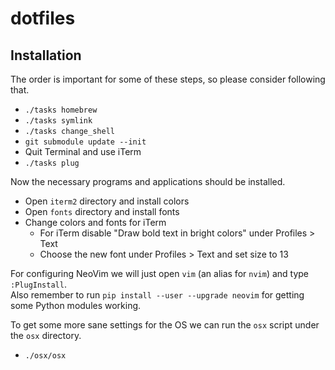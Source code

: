 # dotfiles
## Installation
The order is important for some of these steps, so please consider following that.

  * `./tasks homebrew`
  * `./tasks symlink`
  * `./tasks change_shell`
  * `git submodule update --init`
  * Quit Terminal and use iTerm
  * `./tasks plug`

Now the necessary programs and applications should be installed.

  * Open `iterm2` directory and install colors
  * Open `fonts` directory and install fonts
  * Change colors and fonts for iTerm
    * For iTerm disable "Draw bold text in bright colors" under Profiles > Text
    * Choose the new font under Profiles > Text and set size to 13

For configuring NeoVim we will just open `vim` (an alias for `nvim`) and type `:PlugInstall`.  
Also remember to run `pip install --user --upgrade neovim` for getting some Python modules working.

To get some more sane settings for the OS we can run the `osx` script under the `osx` directory.

  * `./osx/osx`
